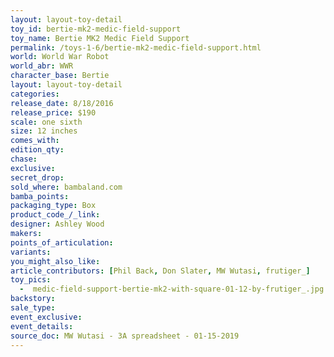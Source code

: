 ```yaml
---
layout: layout-toy-detail 
toy_id: bertie-mk2-medic-field-support
toy_name: Bertie MK2 Medic Field Support
permalink: /toys-1-6/bertie-mk2-medic-field-support.html
world: World War Robot
world_abr: WWR
character_base: Bertie
layout: layout-toy-detail
categories: 
release_date: 8/18/2016
release_price: $190 
scale: one sixth
size: 12 inches
comes_with: 
edition_qty: 
chase: 
exclusive: 
secret_drop: 
sold_where: bambaland.com
bamba_points: 
packaging_type: Box
product_code_/_link: 
designer: Ashley Wood
makers: 
points_of_articulation: 
variants: 
you_might_also_like: 
article_contributors: [Phil Back, Don Slater, MW Wutasi, frutiger_]
toy_pics: 
  -  medic-field-support-bertie-mk2-with-square-01-12-by-frutiger_.jpg
backstory: 
sale_type: 
event_exclusive: 
event_details: 
source_doc: MW Wutasi - 3A spreadsheet - 01-15-2019
---
```

